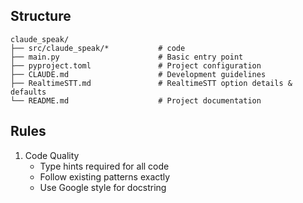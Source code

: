 ## Structure

```
claude_speak/
├── src/claude_speak/*           # code
├── main.py                      # Basic entry point
├── pyproject.toml               # Project configuration
├── CLAUDE.md                    # Development guidelines
├── RealtimeSTT.md               # RealtimeSTT option details & defaults
└── README.md                    # Project documentation
```

## Rules

1. Code Quality
   - Type hints required for all code
   - Follow existing patterns exactly
   - Use Google style for docstring

